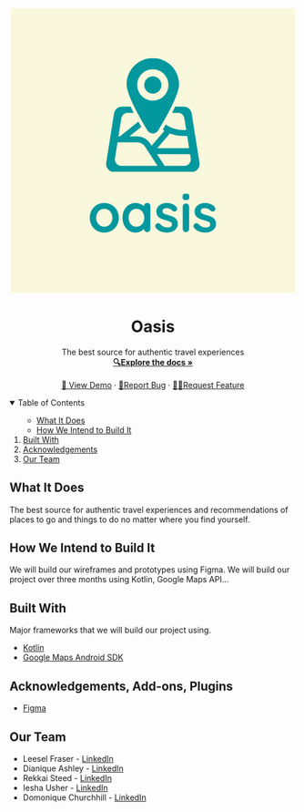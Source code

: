 
###

<!-- PROJECT LOGO -->
<br />
<p align="center">
  <a href="https://github.com/TeamImpossible/oasis/">
    <img src="oasis_logo.png" alt="Logo">
  </a>

  <h1 align="center">Oasis</h1>

  <p align="center">
    The best source for authentic travel experiences
    <br />
    <a href="https://github.com/TeamImpossible/oasis/"><strong>🔍Explore the docs »</strong></a>
    <br />
    <br />
    <a href="#">👀 View Demo</a>
    ·
    <a href="https://github.com/TeamImpossible/oasis/">🐛Report Bug</a>
    ·
    <a href="https://github.com/TeamImpossible/oasis/">✍🏽Request Feature</a>
  </p>
</p>



<!-- TABLE OF CONTENTS -->
<details open="open">
  <summary>Table of Contents</summary>
  <ol>
      <ul>
        <li><a href="#what-it-does">What It Does</a></li>
         <li><a href="#how-we-intend-to-build-it">How We Intend to Build It</a></li>
      </ul>
    </li>
    <li><a href="#built-with">Built With</a></li>
    <li><a href="#acknowledgements">Acknowledgements</a></li>
    <li><a href="#our-team">Our Team</a></li>
  </ol>
</details>



<!-- ABOUT THE PROJECT -->

## What It Does 
The best source for authentic travel experiences and recommendations of places to go and things to do no matter where you find yourself.

## How We Intend to Build It 

We will build our wireframes and prototypes using Figma. We will build our project over three months using Kotlin, Google Maps API...


<!-- BUILT WITH -->
## Built With 

Major frameworks that we will build our project using.

* [Kotlin](https://kotlinlang.org/)
* [Google Maps Android SDK](https://developers.google.com/maps/documentation/android-sdk/overview)

<!-- ACKNOWLEDGEMENTS -->
## Acknowledgements, Add-ons, Plugins

* [Figma](https://www.figma.com/)

<!-- CONTACT -->
## Our Team

* Leesel Fraser - [LinkedIn](https://www.linkedin.com/in/leesel/)
* Dianique Ashley - [LinkedIn](https://www.linkedin.com/in/)
* Rekkai Steed - [LinkedIn](https://www.linkedin.com/in/)
* Iesha Usher - [LinkedIn](https://www.linkedin.com/in/)
* Domonique Churchhill - [LinkedIn](https://www.linkedin.com/in/)



<!-- MARKDOWN LINKS & IMAGES -->
<!-- https://www.markdownguide.org/basic-syntax/#reference-style-links -->
[contributors-shield]: https://img.shields.io/github/contributors/TeamImpossible/oasis/
[contributors-url]: https://github.com/TeamImpossible/oasis/
[forks-shield]: https://img.shields.io/github/forks/TeamImpossible/oasis/
[forks-url]: https://github.com/TeamImpossible/oasis/
[stars-shield]: https://img.shields.io/github/stars/TeamImpossible/oasis/
[stars-url]: https://github.com/TeamImpossible/oasis/
[issues-shield]: https://img.shields.io/github/issues/TeamImpossible/oasis/
[issues-url]: https://github.com/TeamImpossible/oasis/
[license-shield]: https://img.shields.io/github/license/TeamImpossible/oasis/
[license-url]: https://github.com/TeamImpossible/oasis/
